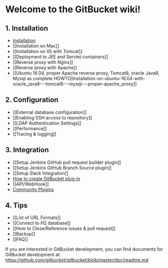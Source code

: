 Welcome to the GitBucket wiki!
====

## 1. Installation

 * [Installation](https://github.com/gitbucket/gitbucket#installation)
 * [[Installation on Mac]]
 * [[Installation on IIS with Tomcat]]
 * [[Deployment to JEE and Servlet containers]]
 * [[Reverse proxy with Nginx]]
 * [[Reverse proxy with Apache]]
 * [[Ubuntu 16.04, proper Apache reverse proxy, Tomcat8, oracle Java8, Mysql as complete HOWTO|Installation-on-ubuntu-16.04-with-oracle_java8---tomcat8---mysql---proper-apache_proxy]]

## 2. Configuration

 * [[External database configuration]]
 * [[Enabling SSH access to repository]]
 * [[LDAP Authentication Settings]]
 * [[Performance]]
 * [[Tracing & logging]]

## 3. Integration

 * [[Setup Jenkins GitHub pull request builder plugin]]
 * [[Setup Jenkins GitHub Branch Source plugin]]
 * [[Setup Slack Integration]]
 * [How to create GitBucket plug-in](https://gitbucket.github.io/gitbucket-news/gitbucket/2015/06/29/how-to-create-plugin.html)
 * [[API/WebHook]]
 * [Community Plugins](http://gitbucket-plugins.github.io/)

## 4. Tips

 * [[List of URL Formats]]
 * [[Connect to H2 database]]
 * [[How to Close/Reference issues & pull request]]
 * [[Backup]]
 * [[FAQ]]

If you are interested in GitBucket development, you can find documents for GitBucket development at: https://github.com/gitbucket/gitbucket/blob/master/doc/readme.md